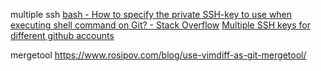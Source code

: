 multiple ssh
[bash - How to specify the private SSH-key to use when executing shell command on Git? - Stack Overflow](https://stackoverflow.com/questions/4565700/how-to-specify-the-private-ssh-key-to-use-when-executing-shell-command-on-git)
[Multiple SSH keys for different github accounts](https://gist.github.com/jexchan/2351996)


mergetool
https://www.rosipov.com/blog/use-vimdiff-as-git-mergetool/